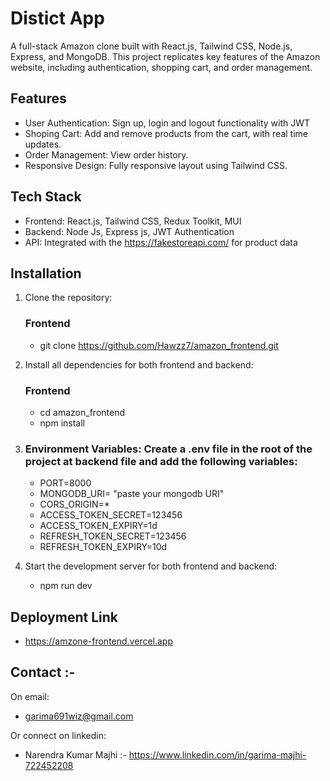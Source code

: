 # Distict App
A full-stack Amazon clone built with React.js, Tailwind CSS, Node.js, Express, and MongoDB. This project replicates key features of the Amazon website, including authentication, shopping cart, and order management.

## Features

* User Authentication: Sign up, login and logout functionality with JWT
* Shoping Cart: Add and remove products from the cart, with real time updates.
* Order Management: View order history.
* Responsive Design: Fully responsive layout using Tailwind CSS.

## Tech Stack

* Frontend: React.js, Tailwind CSS, Redux Toolkit, MUI
* Backend: Node Js, Express js, JWT Authentication
* API: Integrated with the https://fakestoreapi.com/ for product data

## Installation

1. Clone the repository:
   ### Frontend
   * git clone https://github.com/Hawzz7/amazon_frontend.git


2. Install all dependencies for both frontend and backend:
    ### Frontend
   * cd amazon_frontend
   * npm install
 
3. ### Environment Variables: Create a .env file in the root of the project at backend file and add the following variables:
   * PORT=8000
   * MONGODB_URI= "paste your mongodb URI"
   * CORS_ORIGIN=*
   * ACCESS_TOKEN_SECRET=123456
   * ACCESS_TOKEN_EXPIRY=1d
   * REFRESH_TOKEN_SECRET=123456
   * REFRESH_TOKEN_EXPIRY=10d
4. Start the development server for both frontend and backend:
   * npm run dev
  
  ## Deployment Link

  * https://amzone-frontend.vercel.app

  ## Contact :-
On email:
* garima691wiz@gmail.com

Or connect on linkedin:
* Narendra Kumar Majhi :- https://www.linkedin.com/in/garima-majhi-722452208
